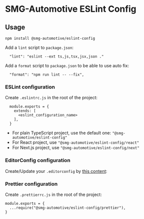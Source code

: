 # SMG-Automotive ESLint Config

## Usage

```shell
npm install @smg-automotive/eslint-config
```

Add a `lint` script to `package.json`:

```
  "lint": "eslint --ext ts,js,tsx,jsx,json ."
```

Add a `format` script to `package.json` to be able to use auto fix:

```
  "format": "npm run lint -- --fix",
```

### ESLint configuration

Create `.eslintrc.js` in the root of the project:

```
  module.exports = {
    extends: [
      <eslint_configuration_name>
    ],
  }
```

- For plain TypeScript project, use the default one: `"@smg-automotive/eslint-config"`
- For React project, use `"@smg-automotive/eslint-config/react"`
- For Next.js project, use `"@smg-automotive/eslint-config/next"`

### EditorConfig configuration

Create/Update your `.editorconfig` by [this content](https://github.com/smg-automotive/eslint-config-pkg/blob/main/.editorconfig):

### Prettier configuration

Create `.prettierrc.js` in the root of the project:

```
module.exports = {
  ...require("@smg-automotive/eslint-config/prettier"),
}
```
